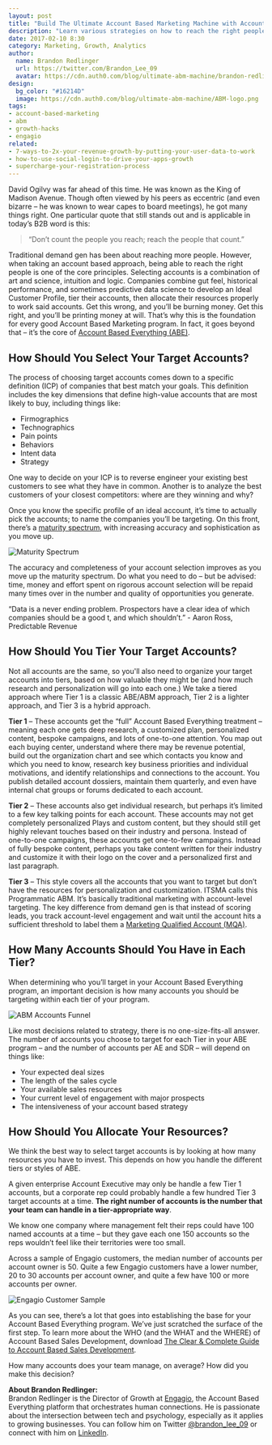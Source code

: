 ```yaml
---
layout: post
title: "Build The Ultimate Account Based Marketing Machine with Account Selection"
description: "Learn various strategies on how to reach the right people through calculated account selection."
date: 2017-02-10 8:30
category: Marketing, Growth, Analytics
author:
  name: Brandon Redlinger
  url: https://twitter.com/Brandon_Lee_09
  avatar: https://cdn.auth0.com/blog/ultimate-abm-machine/brandon-redlinger.png
design:
  bg_color: "#16214D"
  image: https://cdn.auth0.com/blog/ultimate-abm-machine/ABM-logo.png
tags:
- account-based-marketing
- abm
- growth-hacks
- engagio
related:
- 7-ways-to-2x-your-revenue-growth-by-putting-your-user-data-to-work
- how-to-use-social-login-to-drive-your-apps-growth
- supercharge-your-registration-process
---
```


David Ogilvy was far ahead of this time. He was known as the King of Madison Avenue. Though often viewed by his peers as eccentric (and even bizarre – he was known to wear capes to board meetings), he got many things right. One particular quote that still stands out and is applicable in today’s B2B word is this: 

> “Don’t count the people you reach; reach the people that count.”

Traditional demand gen has been about reaching more people. However, when taking an account based approach, being able to reach the right people is one of the core principles. 
Selecting accounts is a combination of art and science, intuition and logic. Companies combine gut feel, historical performance, and sometimes predictive data science to develop an Ideal Customer Profile, tier their accounts, then allocate their resources properly to work said accounts. 
Get this wrong, and you’ll be burning money. Get this right, and you’ll be printing money at will. That’s why this is the foundation for every good Account Based Marketing program. In fact, it goes beyond that – it’s the core of [Account Based Everything (ABE)](http://www.engagio.com/hello-account-based-everything-and-goodbye-account-based-marketing/).

## How Should You Select Your Target Accounts?

The process of choosing target accounts comes down to a specific definition (ICP) of companies that best match your goals. This definition includes the key dimensions that define high-value accounts that are most likely to buy, including things like:

* Firmographics
* Technographics
* Pain points
* Behaviors
* Intent data
* Strategy 

One way to decide on your ICP is to reverse engineer your existing best customers to see what they have in common. Another is to analyze the best customers of your closest competitors: where are they winning and why?

Once you know the specific profile of an ideal account, it’s time to actually pick the accounts; to name the companies you’ll be targeting. On this front, there’s a [maturity spectrum](http://www.engagio.com/account-selection-maturity-model/), with increasing accuracy and sophistication as you move up. 

![Maturity Spectrum](https://cdn.auth0.com/blog/ultimate-abm-machine/abm-tiers.png)

The accuracy and completeness of your account selection improves as you move up the maturity spectrum. Do what you need to do – but be advised: time, money and effort spent on rigorous account selection will be repaid many times over in the number and quality of opportunities you generate.

“Data is a never ending problem. Prospectors have a clear idea of which companies should be a good t, and which shouldn’t.” - Aaron Ross, Predictable Revenue

## How Should You Tier Your Target Accounts?

Not all accounts are the same, so you'll also need to organize your target accounts into tiers, based on how valuable they might be (and how much research and personalization will go into each one.) 
We take a tiered approach where Tier 1 is a classic ABE/ABM approach, Tier 2 is a lighter approach, and Tier 3 is a hybrid approach.

**Tier 1** – These accounts get the “full” Account Based Everything treatment – meaning each one gets deep research, a customized plan, personalized content, bespoke campaigns, and lots of one-to-one attention.  You map out each buying center, understand where there may be revenue potential, build out the organization chart and see which contacts you know and which you need to know, research key business priorities and individual motivations, and identify relationships and connections to the account.  You publish detailed account dossiers, maintain them quarterly, and even have internal chat groups or forums dedicated to each account. 

**Tier 2** – These accounts also get individual research, but perhaps it’s limited to a few key talking points for each account. These accounts may not get completely personalized Plays and custom content, but they should still get highly relevant touches based on their industry and persona. Instead of one-to-one campaigns, these accounts get one-to-few campaigns. Instead of fully bespoke content, perhaps you take content written for their industry and customize it with their logo on the cover and a personalized first and last paragraph.

**Tier 3** – This style covers all the accounts that you want to target but don’t have the resources for personalization and customization. ITSMA calls this Programmatic ABM. It’s basically traditional marketing with account-level targeting. The key difference from demand gen is that instead of scoring leads, you track account-level engagement and wait until the account hits a sufficient threshold to label them a [Marketing Qualified Account (MQA)](http://www.engagio.com/what-is-a-marketing-qualified-account-mqa/).

## How Many Accounts Should You Have in Each Tier?

When determining who you’ll target in your Account Based Everything program, an important decision is how many accounts you should be targeting within each tier of your program.

![ABM Accounts Funnel](https://cdn.auth0.com/blog/ultimate-abm-machine/abm-accounts.png)

Like most decisions related to strategy, there is no one-size-fits-all answer. The number of accounts you choose to target for each Tier in your ABE program – and the number of accounts per AE and SDR – will depend on things like:

* Your expected deal sizes
* The length of the sales cycle
* Your available sales resources
* Your current level of engagement with major prospects
* The intensiveness of your account based strategy

## How Should You Allocate Your Resources?

We think the best way to select target accounts is by looking at how many resources you have to invest. This depends on how you handle the different tiers or styles of ABE.

A given enterprise Account Executive may only be handle a few Tier 1 accounts, but a corporate rep could probably handle a few hundred Tier 3 target accounts at a time. **The right number of accounts is the number that your team can handle in a tier-appropriate way**.

We know one company where management felt their reps could have 100 named accounts at a time – but they gave each one 150 accounts so the reps wouldn’t feel like their territories were too small.

Across a sample of Engagio customers, the median number of accounts per account owner is 50. Quite a few Engagio customers have a lower number, 20 to 30 accounts per account owner, and quite a few have 100 or more accounts per owner.

![Engagio Customer Sample](https://cdn.auth0.com/blog/ultimate-abm-machine/engagio-customer-sample.png)

As you can see, there’s a lot that goes into establishing the base for your Account Based Everything program. We’ve just scratched the surface of the first step. To learn more about the WHO (and the WHAT and the WHERE) of Account Based Sales Development, download [The Clear & Complete Guide to Account Based Sales Development](http://www.engagio.com/clear-and-complete-guide-to-account-based-sales-development/).

How many accounts does your team manage, on average? How did you make this decision?

<div class="alert alert-info">
<strong>About Brandon Redlinger:</strong><br />
Brandon Redlinger is the Director of Growth at <a href="http://www.engagio.com/" target="_blank">Engagio</a>, the Account Based Everything platform that orchestrates human connections. He is passionate about the intersection between tech and psychology, especially as it applies to growing businesses. You can follow him on Twitter <a href="https://twitter.com/Brandon_Lee_09" target="_blank">@brandon_lee_09</a> or connect with him on <a href="https://www.linkedin.com/in/brandonredlinger" target="_blank">LinkedIn</a>.
</div>
